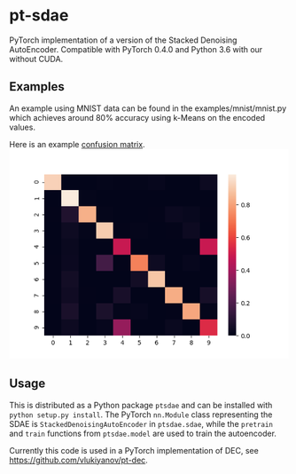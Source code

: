 # pt-sdae
PyTorch implementation of a version of the Stacked Denoising AutoEncoder. Compatible with PyTorch 0.4.0 and Python 3.6 with our without CUDA.

## Examples

An example using MNIST data can be found in the examples/mnist/mnist.py which achieves around 80% accuracy using
k-Means on the encoded values.

Here is an example [confusion matrix](http://scikit-learn.org/stable/modules/generated/sklearn.metrics.confusion_matrix.html).
![Alt text](confusion_6d1dca0bb01942b7a251e1b7aaaed0f5.png)

## Usage

This is distributed as a Python package `ptsdae` and can be installed with `python setup.py install`. The PyTorch `nn.Module` class representing the SDAE is `StackedDenoisingAutoEncoder` in `ptsdae.sdae`, while the `pretrain` and `train` functions from `ptsdae.model` are used to train the autoencoder.

Currently this code is used in a PyTorch implementation of DEC, see https://github.com/vlukiyanov/pt-dec.
